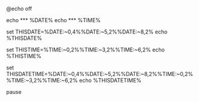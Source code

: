 @echo off 

echo  *** %DATE% 
echo  *** %TIME% 

set THISDATE=%DATE:~0,4%%DATE:~5,2%%DATE:~8,2%
echo  %THISDATE%

set THISTIME=%TIME:~0,2%%TIME:~3,2%%TIME:~6,2%
echo  %THISTIME%

set THISDATETIME=%DATE:~0,4%%DATE:~5,2%%DATE:~8,2%%TIME:~0,2%%TIME:~3,2%%TIME:~6,2%
echo  %THISDATETIME%

pause
